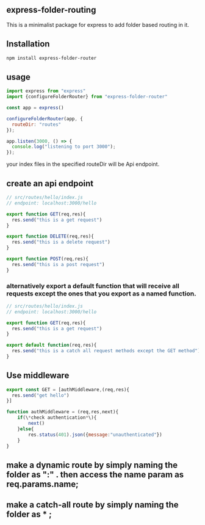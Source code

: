 ## express-folder-routing
This is a minimalist package for express to add folder based routing in it.

## Installation
```bash
npm install express-folder-router
```

## usage
```js
import express from "express"
import {configureFolderRouter} from "express-folder-router"

const app = express()

configureFolderRouter(app, {
  routeDir: "routes"
});

app.listen(3000, () => {
  console.log("listening to port 3000");
});
```

your index files in the specified routeDir will be Api endpoint.

## create an api endpoint
```js
// src/routes/hello/index.js 
// endpoint: localhost:3000/hello

export function GET(req,res){
  res.send("this is a get request")
}

export function DELETE(req,res){
  res.send("this is a delete request")
}

export function POST(req,res){
  res.send("this is a post request")
}
```
### alternatively export a default function that will receive all requests except the ones that you export as a named function.

```js
// src/routes/hello/index.js 
// endpoint: localhost:3000/hello

export function GET(req,res){
  res.send("this is a get request")
}

export default function(req,res){
  res.send("this is a catch all request methods except the GET method")
}
```

## Use middleware 
```js
export const GET = [authMiddleware,(req,res){
  res.send("get hello")
}]

function authMiddleware = (req,res,next){
    if(\*check authentication*\){
        next()
    }else{
        res.status(401).json({message:"unauthenticated"})
    }
}
```
## make a dynamic route by simply naming the folder as ":<name>" . then access the name param as req.params.name;
## make a catch-all route  by simply naming the folder as * ;


